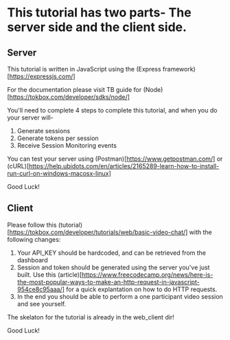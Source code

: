 # This tutorial has two parts- The server side and the client side.

## Server

This tutorial is written in JavaScript using the (Express framework)[https://expressjs.com/]

For the documentation please visit TB guide for (Node)[https://tokbox.com/developer/sdks/node/]

You'll need to complete 4 steps to complete this tutorial, and when you do your server will-

1. Generate sessions
2. Generate tokens per session
3. Receive Session Monitoring events

You can test your server using (Postman)[https://www.getpostman.com/] or (cURL)[https://help.ubidots.com/en/articles/2165289-learn-how-to-install-run-curl-on-windows-macosx-linux]

Good Luck!

## Client

Please follow this (tutorial)[https://tokbox.com/developer/tutorials/web/basic-video-chat/] with the following changes:

1. Your API_KEY should be hardcoded, and can be retrieved from the dashboard
2. Session and token should be generated using the server you've just built. Use this (article)[https://www.freecodecamp.org/news/here-is-the-most-popular-ways-to-make-an-http-request-in-javascript-954ce8c95aaa/] for a quick explantation on how to do HTTP requests.
3. In the end you should be able to perform a one participant video session and see yourself.

The skelaton for the tutorial is already in the web_client dir!

Good Luck!
